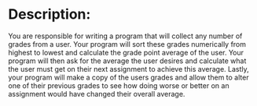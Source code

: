 # Description:
You are responsible for writing a program that will collect any number of grades from a user.
Your program will sort these grades numerically from highest to lowest and calculate the grade
point average of the user. Your program will then ask for the average the user desires and
calculate what the user must get on their next assignment to achieve this average. Lastly, your
program will make a copy of the users grades and allow them to alter one of their previous
grades to see how doing worse or better on an assignment would have changed their overall
average.